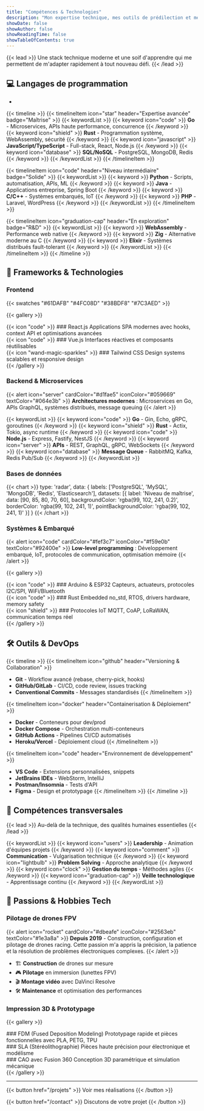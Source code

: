 ```yaml
---
title: "Compétences & Technologies"
description: "Mon expertise technique, mes outils de prédilection et mes compétences transversales"
showDate: false
showAuthor: false
showReadingTime: false
showTableOfContents: true
---
```


{{< lead >}}
Une stack technique moderne et une soif d'apprendre qui me permettent de m'adapter rapidement à tout nouveau défi.
{{< /lead >}}

## 💻 Langages de programmation
+
{{< timeline >}}
{{< timelineItem icon="star" header="Expertise avancée" badge="Maîtrise" >}}
{{< keywordList >}}
{{< keyword icon="code" >}} <strong>Go</strong> - Microservices, APIs haute performance, concurrence {{< /keyword >}}
{{< keyword icon="shield" >}} <strong>Rust</strong> - Programmation système, WebAssembly, sécurité {{< /keyword >}}
{{< keyword icon="javascript" >}} <strong>JavaScript/TypeScript</strong> - Full-stack, React, Node.js {{< /keyword >}}
{{< keyword icon="database" >}} <strong>SQL/NoSQL</strong> - PostgreSQL, MongoDB, Redis {{< /keyword >}}
{{< /keywordList >}}
{{< /timelineItem >}}

{{< timelineItem icon="code" header="Niveau intermédiaire" badge="Solide" >}}
{{< keywordList >}}
{{< keyword >}} <strong>Python</strong> - Scripts, automatisation, APIs, ML {{< /keyword >}}
{{< keyword >}} <strong>Java</strong> - Applications entreprise, Spring Boot {{< /keyword >}}
{{< keyword >}} <strong>C/C++</strong> - Systèmes embarqués, IoT {{< /keyword >}}
{{< keyword >}} <strong>PHP</strong> - Laravel, WordPress {{< /keyword >}}
{{< /keywordList >}}
{{< /timelineItem >}}

{{< timelineItem icon="graduation-cap" header="En exploration" badge="R&D" >}}
{{< keywordList >}}
{{< keyword >}} <strong>WebAssembly</strong> - Performance web native {{< /keyword >}}
{{< keyword >}} <strong>Zig</strong> - Alternative moderne au C {{< /keyword >}}
{{< keyword >}} <strong>Elixir</strong> - Systèmes distribués fault-tolerant {{< /keyword >}}
{{< /keywordList >}}
{{< /timelineItem >}}
{{< /timeline >}}

## 🚀 Frameworks & Technologies

### Frontend
{{< swatches "#61DAFB" "#4FC08D" "#38BDF8" "#7C3AED" >}}

{{< gallery >}}
<div class="skill-card glassmorphism">
{{< icon "code" >}}
### React.js
Applications SPA modernes avec hooks, context API et optimisations avancées
</div>

<div class="skill-card glassmorphism">
{{< icon "code" >}}
### Vue.js
Interfaces réactives et composants réutilisables
</div>

<div class="skill-card glassmorphism">
{{< icon "wand-magic-sparkles" >}}
### Tailwind CSS
Design systems scalables et responsive design
</div>
{{< /gallery >}}

### Backend & Microservices
{{< alert icon="server" cardColor="#d1fae5" iconColor="#059669" textColor="#064e3b" >}}
**Architectures modernes** : Microservices en Go, APIs GraphQL, systèmes distribués, message queuing
{{< /alert >}}

{{< keywordList >}}
{{< keyword icon="code" >}} <strong>Go</strong> - Gin, Echo, gRPC, goroutines {{< /keyword >}}
{{< keyword icon="shield" >}} <strong>Rust</strong> - Actix, Tokio, async runtime {{< /keyword >}}
{{< keyword icon="code" >}} <strong>Node.js</strong> - Express, Fastify, NestJS {{< /keyword >}}
{{< keyword icon="server" >}} <strong>APIs</strong> - REST, GraphQL, gRPC, WebSockets {{< /keyword >}}
{{< keyword icon="database" >}} <strong>Message Queue</strong> - RabbitMQ, Kafka, Redis Pub/Sub {{< /keyword >}}
{{< /keywordList >}}

### Bases de données

{{< chart >}}
type: 'radar',
data: {
  labels: ['PostgreSQL', 'MySQL', 'MongoDB', 'Redis', 'Elasticsearch'],
  datasets: [{
    label: 'Niveau de maîtrise',
    data: [90, 85, 80, 70, 60],
    backgroundColor: 'rgba(99, 102, 241, 0.2)',
    borderColor: 'rgba(99, 102, 241, 1)',
    pointBackgroundColor: 'rgba(99, 102, 241, 1)'
  }]
}
{{< /chart >}}

### Systèmes & Embarqué
{{< alert icon="code" cardColor="#fef3c7" iconColor="#f59e0b" textColor="#92400e" >}}
**Low-level programming** : Développement embarqué, IoT, protocoles de communication, optimisation mémoire
{{< /alert >}}

{{< gallery >}}
<div class="skill-card">
{{< icon "code" >}}
### Arduino & ESP32
Capteurs, actuateurs, protocoles I2C/SPI, WiFi/Bluetooth
</div>

<div class="skill-card">
{{< icon "code" >}}
### Rust Embedded
no_std, RTOS, drivers hardware, memory safety
</div>

<div class="skill-card">
{{< icon "shield" >}}
### Protocoles IoT
MQTT, CoAP, LoRaWAN, communication temps réel
</div>
{{< /gallery >}}

## 🛠️ Outils & DevOps

{{< timeline >}}
{{< timelineItem icon="github" header="Versioning & Collaboration" >}}
- <strong>Git</strong> - Workflow avancé (rebase, cherry-pick, hooks)
- <strong>GitHub/GitLab</strong> - CI/CD, code review, issues tracking
- <strong>Conventional Commits</strong> - Messages standardisés
{{< /timelineItem >}}

{{< timelineItem icon="docker" header="Containerisation & Déploiement" >}}
- <strong>Docker</strong> - Conteneurs pour dev/prod
- <strong>Docker Compose</strong> - Orchestration multi-conteneurs
- <strong>GitHub Actions</strong> - Pipelines CI/CD automatisés
- <strong>Heroku/Vercel</strong> - Déploiement cloud
{{< /timelineItem >}}

{{< timelineItem icon="code" header="Environnement de développement" >}}
- <strong>VS Code</strong> - Extensions personnalisées, snippets
- <strong>JetBrains IDEs</strong> - WebStorm, IntelliJ
- <strong>Postman/Insomnia</strong> - Tests d'API
- <strong>Figma</strong> - Design et prototypage
{{< /timelineItem >}}
{{< /timeline >}}

## 🎯 Compétences transversales

{{< lead >}}
Au-delà de la technique, des qualités humaines essentielles
{{< /lead >}}

{{< keywordList >}}
{{< keyword icon="users" >}} <strong>Leadership</strong> - Animation d'équipes projets {{< /keyword >}}
{{< keyword icon="comment" >}} <strong>Communication</strong> - Vulgarisation technique {{< /keyword >}}
{{< keyword icon="lightbulb" >}} <strong>Problem Solving</strong> - Approche analytique {{< /keyword >}}
{{< keyword icon="clock" >}} <strong>Gestion du temps</strong> - Méthodes agiles {{< /keyword >}}
{{< keyword icon="graduation-cap" >}} <strong>Veille technologique</strong> - Apprentissage continu {{< /keyword >}}
{{< /keywordList >}}

## 🚁 Passions & Hobbies Tech

### Pilotage de drones FPV
{{< alert icon="rocket" cardColor="#dbeafe" iconColor="#2563eb" textColor="#1e3a8a" >}}
**Depuis 2019** - Construction, configuration et pilotage de drones racing. Cette passion m'a appris la précision, la patience et la résolution de problèmes électroniques complexes.
{{< /alert >}}

- 🏗️ **Construction** de drones sur mesure
- 🎮 **Pilotage** en immersion (lunettes FPV)
- 🎬 **Montage vidéo** avec DaVinci Resolve
- 🛠️ **Maintenance** et optimisation des performances

### Impression 3D & Prototypage
{{< gallery >}}
<div class="skill-card">
### FDM (Fused Deposition Modeling)
Prototypage rapide et pièces fonctionnelles avec PLA, PETG, TPU
</div>

<div class="skill-card">
### SLA (Stéréolithographie)
Pièces haute précision pour électronique et modélisme
</div>

<div class="skill-card">
### CAO avec Fusion 360
Conception 3D paramétrique et simulation mécanique
</div>
{{< /gallery >}}

---

{{< button href="/projets" >}}
Voir mes réalisations
{{< /button >}}

{{< button href="/contact" >}}
Discutons de votre projet
{{< /button >}}